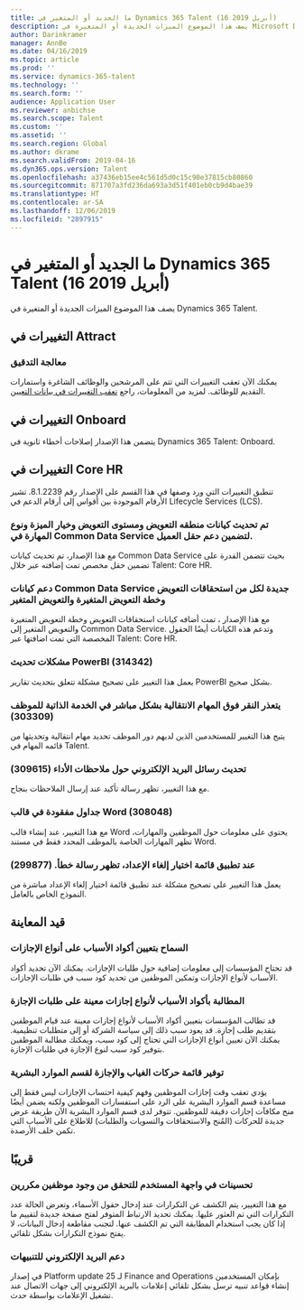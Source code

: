 ```yaml
---
title: ما الجديد أو المتغير في Dynamics 365 Talent (16 أبريل 2019)
description: يصف هذا الموضوع الميزات الجديدة أو المتغيرة في Microsoft Dynamics 365 Talent.
author: Darinkramer
manager: AnnBe
ms.date: 04/16/2019
ms.topic: article
ms.prod: ''
ms.service: dynamics-365-talent
ms.technology: ''
ms.search.form: ''
audience: Application User
ms.reviewer: anbichse
ms.search.scope: Talent
ms.custom: ''
ms.assetid: ''
ms.search.region: Global
ms.author: dkrame
ms.search.validFrom: 2019-04-16
ms.dyn365.ops.version: Talent
ms.openlocfilehash: a37436eb15ee4c561d5d0c15c90e37815cb80860
ms.sourcegitcommit: 871707a3fd236da693a3d51f401eb0cb9d4bae39
ms.translationtype: HT
ms.contentlocale: ar-SA
ms.lasthandoff: 12/06/2019
ms.locfileid: "2897915"
---
```

# <a name="whats-new-or-changed-in-dynamics-365-talent-april-16-2019"></a>ما الجديد أو المتغير في Dynamics 365 Talent (16 أبريل 2019)

يصف هذا الموضوع الميزات الجديدة أو المتغيرة في Dynamics 365 Talent.

## <a name="changes-in-attract"></a>التغييرات في Attract

### <a name="process-auditing"></a>معالجة التدقيق

يمكنك الآن تعقب التغييرات التي تتم على المرشحين والوظائف الشاغرة واستمارات التقديم للوظائف. لمزيد من المعلومات، راجع [تعقب التغييرات في بيانات التعيين‬](process-auditing.md).

## <a name="changes-in-onboard"></a>التغييرات في Onboard

يتضمن هذا الإصدار إصلاحات أخطاء ثانوية في Dynamics 365 Talent: Onboard.

## <a name="changes-in-core-hr"></a>التغييرات في Core HR

تنطبق التغييرات التي ورد وصفها في هذا القسم على الإصدار رقم 8.1.2239. تشير الأرقام الموجودة بين أقواس إلى أرقام الدعم في Lifecycle Services (LCS).

### <a name="compensation-region-compensation-level-benefit-option-and-skill-type-entities-in-common-data-service-updated-to-include-customer-field-support"></a>تم تحديث كيانات منطقه التعويض ومستوى التعويض وخيار الميزة ونوع المهارة في Common Data Service لتضمين دعم حقل العميل.

مع هذا الإصدار، تم تحديث كيانات Common Data Service بحيث تتضمن القدرة على تضمين حقل مخصص تمت إضافته عبر خلال Talent: Core HR.

### <a name="new-common-data-service-entity-support-for-compensation-vesting-rules-compensation-variable-plan-variable-compensation"></a>دعم كيانات Common Data Service جديدة لكل من استحقاقات التعويض‬ وخطة التعويض المتغيرة‬ والتعويض المتغير

مع هذا الإصدار ، تمت أضافه كيانات استحقاقات التعويض‬ وخطة التعويض المتغيرة‬ والتعويض المتغير إلى Common Data Service. وتدعم هذه الكيانات أيضًا الحقول المخصصة التي تمت اضافتها عبر Talent: Core HR.

### <a name="powerbi-refresh-issues-314342"></a>مشكلات تحديث PowerBI (314342)

يعمل هذا التغيير على تصحيح مشكلة تتعلق بتحديث تقارير PowerBI بشكل صحيح.

### <a name="unable-to-click-directly-through-on-transition-tasks-in-employee-self-service-303309"></a>يتعذر النقر فوق المهام الانتقالية بشكل مباشر في الخدمة الذاتية للموظف (303309)

يتيح هذا التغيير للمستخدمين الذين لديهم دور الموظف تحديد مهام انتقالية وتحديثها من قائمه المهام في Talent.

### <a name="performance-feedback-email-message-updated-309615"></a>تحديث رسائل البريد الإلكتروني حول ملاحظات الأداء (309615)

مع هذا التغيير، تظهر رسالة تأكيد عند إرسال الملاحظات بنجاح.

### <a name="missing-tables-in-word-template-308048"></a>جداول مفقودة في قالب Word (308048)

مع هذا التغيير، عند إنشاء قالب Word يحتوي على معلومات حول الموظفين والمهارات، تظهر المهارات الخاصة بالموظف المحدد فقط في مستند Word.

### <a name="when-applying-an-offboarding-checklist-an-error-is-displayed-299877"></a>عند تطبيق قائمة اختيار إلغاء الإعداد، تظهر رسالة خطأ. (299877)

يعمل هذا التغيير على تصحيح مشكلة عند تطبيق قائمة اختيار إلغاء الإعداد مباشرة من النموذج الخاص بالعامل.

## <a name="in-preview"></a>قيد المعاينة

### <a name="allow-reason-codes-to-be-specified-on-leave-types"></a>السماح بتعيين أكواد الأسباب على أنواع الإجازات

قد تحتاج المؤسسات إلى معلومات إضافية حول طلبات الإجازات. يمكنك الآن تحديد أكواد الأسباب لأنواع الإجازات وتمكين الموظفين من تحديد كود سبب في طلبات الإجازات.

### <a name="require-reason-codes-for-certain-leave-types-on-time-off-requests"></a>المطالبة بأكواد الأسباب لأنواع إجازات معينة على طلبات الإجازة

قد تطالب المؤسسات بتعيين أكواد الأسباب لأنواع إجازات معينة عند قيام الموظفين بتقديم طلب إجازة. قد يعود سبب ذلك إلى سياسة الشركة أو إلى متطلبات تنظيمية. يمكنك الآن تعيين أنواع الإجازات التي تحتاج إلى كود سبب، ويمكنك مطالبة الموظفين بتوفير كود سبب لنوع الإجازة في طلبات الإجازة.

### <a name="provide-leave-and-absence-transaction-list-for-hr"></a>توفير قائمة حركات الغياب والإجازة لقسم الموارد البشرية

يؤدي تعقب وقت إجازات الموظفين وفهم كيفية احتساب الإجازات ليس فقط إلى مساعدة قسم الموارد البشرية على الرد على استفسارات الموظفين ولكنه يضمن أيضًا منح مكافآت إجازات دقيقة للموظفين. تتوفر لدى قسم الموارد البشرية الآن طريقة عرض جديدة للحركات (المُنح والاستحقاقات والتسويات والطلبات) للاطلاع على الأسباب التي تكمن خلف الأرصدة.

## <a name="coming-soon"></a>قريبًا

### <a name="improvements-to-the-user-interface-for-duplicate-employee-check"></a>تحسينات في واجهة المستخدم للتحقق من وجود موظفين مكررين

مع هذا التغيير، يتم الكشف عن التكرارات عند إدخال حقول الأسماء، وتعرض الحالة عدد التكرارات التي تم العثور عليها. يمكنك تحديد الارتباط المتوفر لفتح صفحة جديدة لتقييم ما إذا كان يجب استخدام المطابقة التي تم الكشف عنها. لتجنب مقاطعة إدخال البيانات، لا يفتح نموذج التكرارات بشكل تلقائي.

### <a name="email-support-for-alerts"></a>دعم البريد الإلكتروني للتنبيهات

في إصدار Platform update 25 لـ Finance and Operations بإمكان المستخدمين إنشاء قواعد تنبيه ترسل بشكل تلقائي إعلامات بالبريد الإلكتروني إلى جهات الاتصال عند تشغيل الإعلامات بواسطة حدث.


